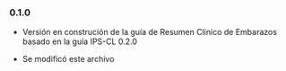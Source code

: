 ### 0.1.0
- Versión en construción de la guía de Resumen Clínico de Embarazos basado en la guía IPS-CL 0.2.0

- Se modificó este archivo